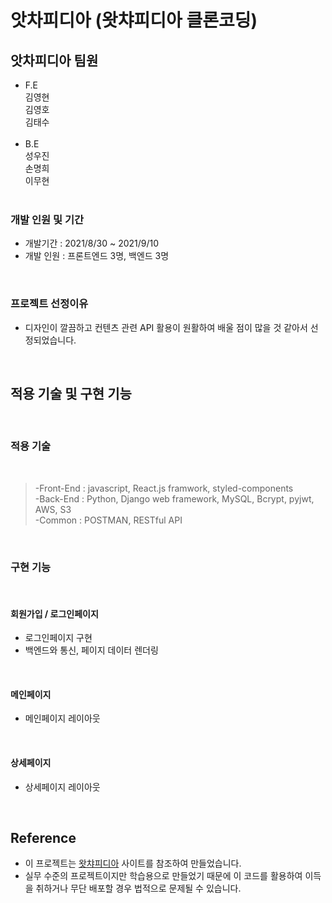 # 앗차피디아 (왓챠피디아 클론코딩)

## 앗차피디아 팀원

- F.E<br>
  김영현<br>
  김영호<br>
  김태수<br>
  <br>
- B.E<br>
  성우진<br>
  손명희<br>
  이무현<br>
  <br>

### 개발 인원 및 기간

- 개발기간 : 2021/8/30 ~ 2021/9/10
- 개발 인원 : 프론트엔드 3명, 백엔드 3명

<br>

### 프로젝트 선정이유

- 디자인이 깔끔하고 컨텐츠 관련 API 활용이 원활하여 배울 점이 많을 것 같아서 선정되었습니다.

<br>

## 적용 기술 및 구현 기능

<br>

### 적용 기술

<br>

> -Front-End : javascript, React.js framwork, styled-components<br>
> -Back-End : Python, Django web framework, MySQL, Bcrypt, pyjwt, AWS, S3<br>
> -Common : POSTMAN, RESTful API

<br>

### 구현 기능

<br>

#### 회원가입 / 로그인페이지

- 로그인페이지 구현
- 백엔드와 통신, 페이지 데이터 렌더링

<br>

#### 메인페이지

- 메인페이지 레이아웃

<br>

#### 상세페이지

- 상세페이지 레이아웃

<br>

## Reference

- 이 프로젝트는 [왓챠피디아](https://pedia.watcha.com/ko-KR) 사이트를 참조하여 만들었습니다.
- 실무 수준의 프로젝트이지만 학습용으로 만들었기 때문에 이 코드를 활용하여 이득을 취하거나 무단 배포할 경우 법적으로 문제될 수 있습니다.
